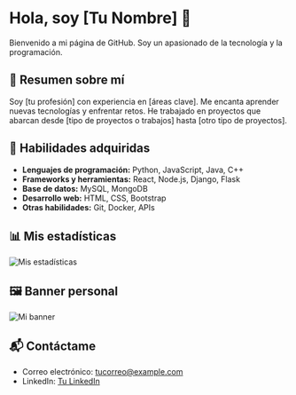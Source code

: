 # Hola, soy [Tu Nombre] 👋

Bienvenido a mi página de GitHub. Soy un apasionado de la tecnología y la programación.

## 💼 Resumen sobre mí

Soy [tu profesión] con experiencia en [áreas clave]. Me encanta aprender nuevas tecnologías y enfrentar retos. He trabajado en proyectos que abarcan desde [tipo de proyectos o trabajos] hasta [otro tipo de proyectos].

## 🔧 Habilidades adquiridas

- **Lenguajes de programación:** Python, JavaScript, Java, C++
- **Frameworks y herramientas:** React, Node.js, Django, Flask
- **Base de datos:** MySQL, MongoDB
- **Desarrollo web:** HTML, CSS, Bootstrap
- **Otras habilidades:** Git, Docker, APIs

## 📊 Mis estadísticas

![Mis estadísticas](https://github-readme-stats.vercel.app/api?username=TuUsuario&show_icons=true&count_private=true&hide_title=true)

## 🖼️ Banner personal

![Mi banner](https://link_de_tu_banner_imagen)

## 📬 Contáctame

- Correo electrónico: [tucorreo@example.com](mailto:tucorreo@example.com)
- LinkedIn: [Tu LinkedIn](https://linkedin.com/in/tu-usuario)
